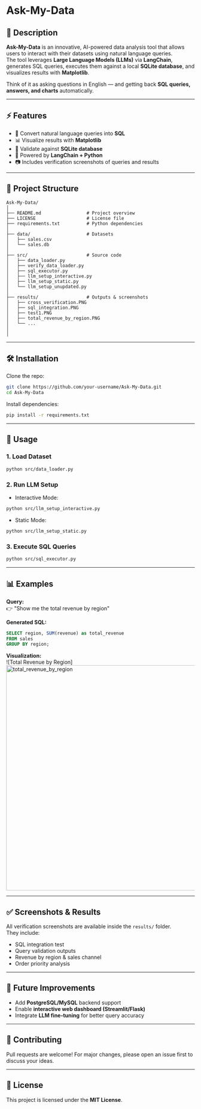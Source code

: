 # Ask-My-Data

## 📌 Description
**Ask-My-Data** is an innovative, AI-powered data analysis tool that allows users to interact with their datasets using natural language queries.  
The tool leverages **Large Language Models (LLMs)** via **LangChain**, generates SQL queries, executes them against a local **SQLite database**, and visualizes results with **Matplotlib**.  

Think of it as asking questions in English — and getting back **SQL queries, answers, and charts** automatically.  

---

## ⚡ Features
- 🧠 Convert natural language queries into **SQL**  
- 📊 Visualize results with **Matplotlib**  
- 💾 Validate against **SQLite database**  
- 🔗 Powered by **LangChain + Python**  
- 📷 Includes verification screenshots of queries and results  

---

## 📂 Project Structure
```
Ask-My-Data/
│
├── README.md                 # Project overview
├── LICENSE                   # License file
├── requirements.txt          # Python dependencies
│
├── data/                     # Datasets
│   ├── sales.csv
│   └── sales.db
│
├── src/                      # Source code
│   ├── data_loader.py
│   ├── verify_data_loader.py
│   ├── sql_executor.py
│   ├── llm_setup_interactive.py
│   ├── llm_setup_static.py
│   └── llm_setup_unupdated.py
│
├── results/                  # Outputs & screenshots
│   ├── cross_verification.PNG
│   ├── sql_integration.PNG
│   ├── test1.PNG
│   ├── total_revenue_by_region.PNG
│   └── ...
│
│
```

---

## 🛠️ Installation

Clone the repo:
```bash
git clone https://github.com/your-username/Ask-My-Data.git
cd Ask-My-Data
```

Install dependencies:
```bash
pip install -r requirements.txt
```

---

## 🚀 Usage

### 1. Load Dataset
```bash
python src/data_loader.py
```

### 2. Run LLM Setup
- Interactive Mode:
```bash
python src/llm_setup_interactive.py
```
- Static Mode:
```bash
python src/llm_setup_static.py
```

### 3. Execute SQL Queries
```bash
python src/sql_executor.py
```

---

## 📊 Examples

**Query:**  
👉 "Show me the total revenue by region"  

**Generated SQL:**  
```sql
SELECT region, SUM(revenue) as total_revenue 
FROM sales 
GROUP BY region;
```

**Visualization:**  
![Total Revenue by Region]
<img width="1000" height="600" alt="total_revenue_by_region" src="https://github.com/user-attachments/assets/886ca81c-275f-4c9e-bc84-d2784d015776" />

---

## ✅ Screenshots & Results
All verification screenshots are available inside the `results/` folder.  
They include:  
- SQL integration test  
- Query validation outputs  
- Revenue by region & sales channel  
- Order priority analysis  

---

## 📌 Future Improvements
- Add **PostgreSQL/MySQL** backend support  
- Enable **interactive web dashboard (Streamlit/Flask)**  
- Integrate **LLM fine-tuning** for better query accuracy  

---

## 🤝 Contributing
Pull requests are welcome! For major changes, please open an issue first to discuss your ideas.  

---

## 📜 License
This project is licensed under the **MIT License**.  
